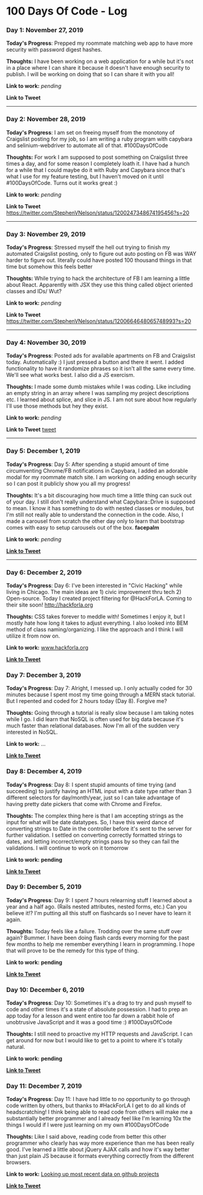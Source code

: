 # 100 Days Of Code - Log

### Day 1: November 27, 2019

**Today's Progress**: Prepped my roommate matching web app to have more security with password digest hashes.

**Thoughts:** I have been working on a web application for a while but it's not in a place where I can share it because it doesn't have enough security to publish. I will be working on doing that so I can share it with you all!

**Link to work:** _pending_

**Link to Tweet**

---

### Day 2: November 28, 2019

**Today's Progress**: I am set on freeing myself from the monotony of Craigslist posting for my job, so I am writing a ruby program with capybara and selinium-webdriver to automate all of that. #100DaysOfCode

**Thoughts:** For work I am supposed to post something on Craigslist three times a day, and for some reason I completely loath it. I have had a hunch for a while that I could maybe do it with Ruby and Capybara since that's what I use for my feature testing, but I haven't moved on it until #100DaysOfCode. Turns out it works great :)

**Link to work:** _pending_

**Link to Tweet** https://twitter.com/StephenVNelson/status/1200247348674195456?s=20

---

### Day 3: November 29, 2019

**Today's Progress**: Stressed myself the hell out trying to finish my automated Craigslist posting, only to figure out auto posting on FB was WAY harder to figure out. literally could have posted 100 thousand things in that time but somehow this feels better

**Thoughts:** While trying to hack the architecture of FB I am learning a little about React. Apparently with JSX they use this thing called object oriented classes and IDs/ Wut?

**Link to work:** _pending_

**Link to Tweet** https://twitter.com/StephenVNelson/status/1200664648065748993?s=20

---

### Day 4: November 30, 2019

**Today's Progress**: Posted ads for available apartments on FB and Craigslist today. Automatically :) I just pressed a button and there it went. I added functionality to have it randomize phrases so it isn't all the same every time. We'll see what works best. I also did a JS exercism.

**Thoughts:** I made some dumb mistakes while I was coding. Like including an empty string in an array where I was sampling my project descriptions etc. I learned about splice, and slice in JS. I am not sure about how regularly I'll use those methods but hey they exist.

**Link to work:** _pending_

**Link to Tweet** [tweet](https://twitter.com/StephenVNelson/status/1200976915416305664?s=20)

---

### Day 5: December 1, 2019

**Today's Progress**: Day 5: After spending a stupid amount of time circumventing Chrome/FB notifications in Capybara, I added an adorable modal for my roommate match site. I am working on adding enough security so I can post it publicly show you all my progress!

**Thoughts:** It's a bit discouraging how much time a little thing can suck out of your day. I still don't really understand what Capybara::Drive is supposed to mean. I know it has something to do with nested classes or modules, but I'm still not really able to understand the connection in the code. Also, I made a carousel from scratch the other day only to learn that bootstrap comes with easy to setup carousels out of the box. **facepalm**

**Link to work:** _pending_

**[Link to Tweet](https://twitter.com/StephenVNelson/status/1201351094053437440?s=20)**

---

### Day 6: December 2, 2019

**Today's Progress**: Day 6: I've been interested in "Civic Hacking" while living in Chicago. The main ideas are 1) civic improvement thru tech 2) Open-source. Today I created project filtering for @HackForLA. Coming to their site soon! http://hackforla.org

**Thoughts:** CSS takes forever to meddle with! Sometimes I enjoy it, but I mostly hate how long it takes to adjust everything. I also looked into BEM method of class naming/organizing. I like the approach and I think I will utilize it from now on.  

**Link to work:** www.hackforla.org

**[Link to Tweet](https://twitter.com/StephenVNelson/status/1201686447847137280?s=20)**

### Day 7: December 3, 2019

**Today's Progress**: Day 7: Alright, I messed up. I only actually coded for 30 minutes because I spent most my time going through a MERN stack tutorial. But I repented and coded for 2 hours today (Day 8). Forgive me?

**Thoughts:** Going through a tutorial is really slow because I am taking notes while I go. I did learn that NoSQL is often used for big data because it's much faster than relational databases. Now I'm all of the sudden very interested in NoSQL.

**Link to work:** ...

**[Link to Tweet](https://twitter.com/StephenVNelson/status/1202462688837681152?s=20)**

### Day 8: December 4, 2019

**Today's Progress**: Day 8: I spent stupid amounts of time trying (and succeeding) to justify having an HTML input with a date type rather than 3 different selectors for day/month/year, just so I can take advantage of having pretty date pickers that come with Chrome and Firefox.

**Thoughts:** The complex thing here is that I am accepting strings as the input for what will be date datatypes. So, I have this weird dance of converting strings to Date in the controller before it's sent to the server for further validation. I settled on converting correctly formatted strings to dates, and letting incorrect/empty strings pass by so they can fail the validations. I will continue to work on it tomorrow

**Link to work:** __pending__

**[Link to Tweet](https://twitter.com/StephenVNelson/status/1202464303200100352?s=20)**

### Day 9: December 5, 2019

**Today's Progress**: Day 9: I spent 7 hours relearning stuff I learned about a year and a half ago. (Rails nested attributes, nested forms, etc.) Can you believe it!? I'm putting all this stuff on flashcards so I never have to learn it again.

**Thoughts:** Today feels like a failure. Trodding over the same stuff over again? Bummer. I have been doing flash cards every morning for the past few months to help me remember everything I learn in programming. I hope that will prove to be the remedy for this type of thing.

**Link to work:** __pending__

**[Link to Tweet](https://twitter.com/StephenVNelson/status/1202780466379513856?s=20)**

### Day 10: December 6, 2019

**Today's Progress**: Day 10: Sometimes it's a drag to try and push myself to code and other times it's a state of absolute possession. I had to prep an app today for a lesson and went entire too far down a rabbit hole of unobtrusive JavaScript and it was a good time :) #100DaysOfCode

**Thoughts:** I still need to proactive my HTTP requests and JavaScript. I can get around for now but I would like to get to a point to where it's totally natural.

**Link to work:** __pending__

**[Link to Tweet](https://twitter.com/StephenVNelson/status/1202780466379513856?s=20)**

### Day 11: December 7, 2019

**Today's Progress**: Day 11: I have had little to no opportunity to go through code written by others, but thanks to #HackForLA I get to do all kinds of headscratching! I think being able to read code from others will make me a substantially better programmer and I already feel like I'm learning 10x the things I would if I were just learning on my own #100DaysOfCode

**Thoughts:** Like I said above, reading code from better this other programmer who clearly has way more experience than me has been really good. I've learned a little about jQuery AJAX calls and how it's way better than just plain JS because it formats everything correctly from the different browsers.

**Link to work:** [Looking up most recent data on github projects](https://github.com/hackforla/github-api-test)

**[Link to Tweet](https://twitter.com/StephenVNelson/status/1203571280139735040?s=20)**

